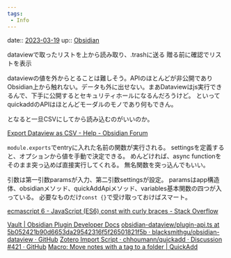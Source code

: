 ```yaml
---
tags:
 - Info
---
```


date:: [2023-03-19](/Daily_Note/2023-03-19.md)
up:: [Obsidian](../Bar/App/Obsidian.md)

dataviewで取ったリストを上から読み取り、.trashに送る
贈る前に確認でリストを表示

dataviewの値を外からとることは難しそう。APIのほとんどが非公開でありObsidian上から触れない。データも外に出せない。まあDataviewはjs実行できるんで、下手に公開するとセキュリティホールになるんだろうけど。
といってquickaddのAPIはほとんどモーダルのモノであり何もできん。

となると一旦CSVにしてから読み込むのがいいのか。

[Export Dataview as CSV - Help - Obsidian Forum](https://forum.obsidian.md/t/export-dataview-as-csv/37719/2)

`module.exports`でentryに入れた名前の関数が実行される。
settingsを定義すると、オプションから値を手動で決定できる。
めんどければ、async functionをそのまま突っ込めば直接実行してくれる。
無名関数を突っ込んでもいい。

引数は第一引数paramsが入力、第二引数settingsが設定。
paramsはapp構造体、obsidianメソッド、quickAddApiメソッド、variables基本関数の四つが入っている。
必要なものだけ`const {}`で受け取っておけばスマート。

[ecmascript 6 - JavaScript (ES6) const with curly braces - Stack Overflow](https://stackoverflow.com/questions/33798717/javascript-es6-const-with-curly-braces)

[Vault | Obsidian Plugin Developer Docs](https://marcus.se.net/obsidian-plugin-docs/reference/typescript/classes/Vault#getallloadedfiles)
[obsidian-dataview/plugin-api.ts at 5b052421b90d6653da29542316f5f26501821f5b · blacksmithgu/obsidian-dataview · GitHub](https://github.com/blacksmithgu/obsidian-dataview/blob/5b052421b90d6653da29542316f5f26501821f5b/src/api/plugin-api.ts)
[Zotero Import Script · chhoumann/quickadd · Discussion #421 · GitHub](https://github.com/chhoumann/quickadd/discussions/421)
[Macro: Move notes with a tag to a folder | QuickAdd](https://quickadd.obsidian.guide/docs/Examples/Macro_MoveNotesWithATagToAFolder)
